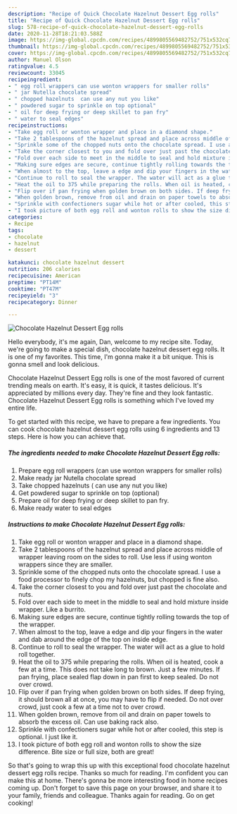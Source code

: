 ```yaml
---
description: "Recipe of Quick Chocolate Hazelnut Dessert Egg rolls"
title: "Recipe of Quick Chocolate Hazelnut Dessert Egg rolls"
slug: 578-recipe-of-quick-chocolate-hazelnut-dessert-egg-rolls
date: 2020-11-28T18:21:03.588Z
image: https://img-global.cpcdn.com/recipes/4899805569482752/751x532cq70/chocolate-hazelnut-dessert-egg-rolls-recipe-main-photo.jpg
thumbnail: https://img-global.cpcdn.com/recipes/4899805569482752/751x532cq70/chocolate-hazelnut-dessert-egg-rolls-recipe-main-photo.jpg
cover: https://img-global.cpcdn.com/recipes/4899805569482752/751x532cq70/chocolate-hazelnut-dessert-egg-rolls-recipe-main-photo.jpg
author: Manuel Olson
ratingvalue: 4.5
reviewcount: 33045
recipeingredient:
- " egg roll wrappers can use wonton wrappers for smaller rolls"
- " jar Nutella chocolate spread"
- " chopped hazelnuts  can use any nut you like"
- " powdered sugar to sprinkle on top optional"
- " oil for deep frying or deep skillet to pan fry"
- " water to seal edges"
recipeinstructions:
- "Take egg roll or wonton wrapper and place in a diamond shape."
- "Take 2 tablespoons of the hazelnut spread and place across middle of wrapper leaving room on the sides to roll. Use less if using wonton wrappers since they are smaller."
- "Sprinkle some of the chopped nuts onto the chocolate spread. I use a food processor to finely chop my hazelnuts, but chopped is fine also."
- "Take the corner closest to you and fold over just past the chocolate and nuts."
- "Fold over each side to meet in the middle to seal and hold mixture inside wrapper. Like a burrito."
- "Making sure edges are secure, continue tightly rolling towards the top of the wrapper."
- "When almost to the top, leave a edge and dip your fingers in the water and dab around the edge of  the top on inside edge."
- "Continue to roll to seal the wrapper. The water will act as a glue to hold roll together."
- "Heat the oil to 375 while preparing the rolls. When oil is heated, cook a few at a time. This does not take long to brown. Just a few minutes. If pan frying, place sealed flap down in pan first to keep sealed. Do not over crowd."
- "Flip over if pan frying when golden brown on both sides. If deep frying, it should brown all at once, you may have to flip if needed. Do not over crowd, just cook a few at a time not to over crowd."
- "When golden brown, remove from oil and drain on paper towels to absorb the excess oil. Can use baking rack also."
- "Sprinkle with confectioners sugar while hot or after cooled, this step is optional. I just like it."
- "I took picture of both egg roll and wonton rolls to show the size difference. Bite size or full size, both are great!"
categories:
- Recipe
tags:
- chocolate
- hazelnut
- dessert

katakunci: chocolate hazelnut dessert 
nutrition: 206 calories
recipecuisine: American
preptime: "PT14M"
cooktime: "PT47M"
recipeyield: "3"
recipecategory: Dinner

---
```



![Chocolate Hazelnut Dessert Egg rolls](https://img-global.cpcdn.com/recipes/4899805569482752/751x532cq70/chocolate-hazelnut-dessert-egg-rolls-recipe-main-photo.jpg)

Hello everybody, it's me again, Dan, welcome to my recipe site. Today, we're going to make a special dish, chocolate hazelnut dessert egg rolls. It is one of my favorites. This time, I'm gonna make it a bit unique. This is gonna smell and look delicious.



Chocolate Hazelnut Dessert Egg rolls is one of the most favored of current trending meals on earth. It's easy, it is quick, it tastes delicious. It's appreciated by millions every day. They're fine and they look fantastic. Chocolate Hazelnut Dessert Egg rolls is something which I've loved my entire life.


To get started with this recipe, we have to prepare a few ingredients. You can cook chocolate hazelnut dessert egg rolls using 6 ingredients and 13 steps. Here is how you can achieve that.

<!--inarticleads1-->

##### The ingredients needed to make Chocolate Hazelnut Dessert Egg rolls:

1. Prepare  egg roll wrappers (can use wonton wrappers for smaller rolls)
1. Make ready  jar Nutella chocolate spread
1. Take  chopped hazelnuts ( can use any nut you like)
1. Get  powdered sugar to sprinkle on top (optional)
1. Prepare  oil for deep frying or deep skillet to pan fry.
1. Make ready  water to seal edges




<!--inarticleads2-->

##### Instructions to make Chocolate Hazelnut Dessert Egg rolls:

1. Take egg roll or wonton wrapper and place in a diamond shape.
1. Take 2 tablespoons of the hazelnut spread and place across middle of wrapper leaving room on the sides to roll. Use less if using wonton wrappers since they are smaller.
1. Sprinkle some of the chopped nuts onto the chocolate spread. I use a food processor to finely chop my hazelnuts, but chopped is fine also.
1. Take the corner closest to you and fold over just past the chocolate and nuts.
1. Fold over each side to meet in the middle to seal and hold mixture inside wrapper. Like a burrito.
1. Making sure edges are secure, continue tightly rolling towards the top of the wrapper.
1. When almost to the top, leave a edge and dip your fingers in the water and dab around the edge of  the top on inside edge.
1. Continue to roll to seal the wrapper. The water will act as a glue to hold roll together.
1. Heat the oil to 375 while preparing the rolls. When oil is heated, cook a few at a time. This does not take long to brown. Just a few minutes. If pan frying, place sealed flap down in pan first to keep sealed. Do not over crowd.
1. Flip over if pan frying when golden brown on both sides. If deep frying, it should brown all at once, you may have to flip if needed. Do not over crowd, just cook a few at a time not to over crowd.
1. When golden brown, remove from oil and drain on paper towels to absorb the excess oil. Can use baking rack also.
1. Sprinkle with confectioners sugar while hot or after cooled, this step is optional. I just like it.
1. I took picture of both egg roll and wonton rolls to show the size difference. Bite size or full size, both are great!




So that's going to wrap this up with this exceptional food chocolate hazelnut dessert egg rolls recipe. Thanks so much for reading. I'm confident you can make this at home. There's gonna be more interesting food in home recipes coming up. Don't forget to save this page on your browser, and share it to your family, friends and colleague. Thanks again for reading. Go on get cooking!
